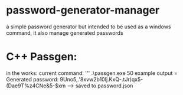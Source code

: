 # password-generator-manager
a simple password generator but intended to be used as a windows command, it also manage generated passwords
# C++ Passgen:

in the works:
current command:
'''
.\passgen.exe 50 example
output = Generated password: 9Uno5,.'8xvw2b10Ij.KxQ-.tJr)qx5-(Dae9T%z4CNe&5-$xm --> saved to password.json